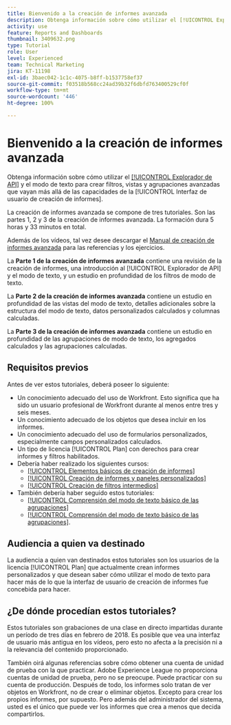 ```yaml
---
title: Bienvenido a la creación de informes avanzada
description: Obtenga información sobre cómo utilizar el [!UICONTROL Explorador de API] y el modo de texto para crear filtros, vistas y agrupaciones avanzadas que vayan más allá de las funcionalidades de la [!UICONTROL Interfaz de usuario de creación de informes].
activity: use
feature: Reports and Dashboards
thumbnail: 3409632.png
type: Tutorial
role: User
level: Experienced
team: Technical Marketing
jira: KT-11198
exl-id: 3baec042-1c1c-4075-b8ff-b1537758ef37
source-git-commit: f03518b568cc24ad39b32f6dbfd763400529cf0f
workflow-type: tm+mt
source-wordcount: '446'
ht-degree: 100%

---
```


# Bienvenido a la creación de informes avanzada

Obtenga información sobre cómo utilizar el [[!UICONTROL Explorador de API]](https://developer.adobe.com/workfront/api-explorer/) y el modo de texto para crear filtros, vistas y agrupaciones avanzadas que vayan más allá de las capacidades de la [!UICONTROL Interfaz de usuario de creación de informes].

La creación de informes avanzada se compone de tres tutoriales. Son las partes 1, 2 y 3 de la creación de informes avanzada. La formación dura 5 horas y 33 minutos en total.

Además de los vídeos, tal vez desee descargar el [Manual de creación de informes avanzada](/help/assets/advanced-reporting-manual.pdf) para las referencias y los ejercicios.

La **Parte 1 de la creación de informes avanzada** contiene una revisión de la creación de informes, una introducción al [!UICONTROL Explorador de API] y el modo de texto, y un estudio en profundidad de los filtros de modo de texto.

La **Parte 2 de la creación de informes avanzada** contiene un estudio en profundidad de las vistas del modo de texto, detalles adicionales sobre la estructura del modo de texto, datos personalizados calculados y columnas calculadas.

La **Parte 3 de la creación de informes avanzada** contiene un estudio en profundidad de las agrupaciones de modo de texto, los agregados calculados y las agrupaciones calculadas.

## Requisitos previos

Antes de ver estos tutoriales, deberá poseer lo siguiente:

* Un conocimiento adecuado del uso de Workfront. Esto significa que ha sido un usuario profesional de Workfront durante al menos entre tres y seis meses.
* Un conocimiento adecuado de los objetos que desea incluir en los informes.
* Un conocimiento adecuado del uso de formularios personalizados, especialmente campos personalizados calculados.
* Un tipo de licencia [!UICONTROL Plan] con derechos para crear informes y filtros habilitados.
* Debería haber realizado los siguientes cursos:
   * [[!UICONTROL Elementos básicos de creación de informes]](https://experienceleague.adobe.com/docs/courses/using/workfront-u-1-2022-1-reporting.html?lang=es)
   * [[!UICONTROL Creación de informes y paneles personalizados]](https://experienceleague.adobe.com/docs/courses/using/workfront-u-1-2022-3-reporting.html?lang=es)
   * [[!UICONTROL Creación de filtros intermedios]](https://experienceleague.adobe.com/docs/courses/using/workfront-u-1-2022-2-reporting.html?lang=es)
* También debería haber seguido estos tutoriales:
   * [[!UICONTROL Comprensión del modo de texto básico de las agrupaciones]](https://experienceleague.adobe.com/docs/workfront-learn/tutorials-workfront/reporting/intermediate-reporting/basic-text-mode-for-views.html?lang=es)
   * [[!UICONTROL Comprensión del modo de texto básico de las agrupaciones]](https://experienceleague.adobe.com/docs/workfront-learn/tutorials-workfront/reporting/intermediate-reporting/basic-text-mode-for-groupings.html?lang=es).

## Audiencia a quien va destinado

La audiencia a quien van destinados estos tutoriales son los usuarios de la licencia [!UICONTROL Plan] que actualmente crean informes personalizados y que desean saber cómo utilizar el modo de texto para hacer más de lo que la interfaz de usuario de creación de informes fue concebida para hacer.

## ¿De dónde procedían estos tutoriales?

Estos tutoriales son grabaciones de una clase en directo impartidas durante un período de tres días en febrero de 2018. Es posible que vea una interfaz de usuario más antigua en los vídeos, pero esto no afecta a la precisión ni a la relevancia del contenido proporcionado.

También oirá algunas referencias sobre cómo obtener una cuenta de unidad de prueba con la que practicar. Adobe Experience League no proporciona cuentas de unidad de prueba, pero no se preocupe. Puede practicar con su cuenta de producción. Después de todo, los informes solo tratan de ver objetos en Workfront, no de crear o eliminar objetos. Excepto para crear los propios informes, por supuesto. Pero además del administrador del sistema, usted es el único que puede ver los informes que crea a menos que decida compartirlos.
